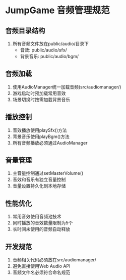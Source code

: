 # JumpGame 音频管理规范

## 音频目录结构
1. 所有音频文件放在public/audio/目录下
   - 音效: public/audio/sfx/
   - 背景音乐: public/audio/bgm/

## 音频加载
1. 使用AudioManager统一加载音频(src/audiomanager/)
2. 游戏启动时预加载常用音效
3. 场景切换时按需加载背景音乐

## 播放控制
1. 音效播放使用playSfx()方法
2. 背景音乐使用playBgm()方法
3. 所有音频播放必须通过AudioManager

## 音量管理
1. 主音量控制通过setMasterVolume()
2. 音效和音乐有独立音量控制
3. 音量设置持久化到本地存储

## 性能优化
1. 常用音效使用音频池技术
2. 同时播放的音效数量限制为5个
3. 长时间未使用的音频自动释放

## 开发规范
1. 音频相关代码必须放在src/audiomanager/
2. 避免直接使用Web Audio API
3. 音频文件名必须符合命名规范

